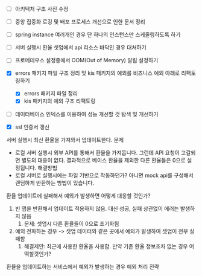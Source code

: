 - [ ] 아키텍처 구조 사진 수정
- [ ] 중앙 집중화 로깅 및 배포 프로세스 개선으로 인한 문서 정리
- [ ] spring instance 여러개인 경우 단 하나의 인스턴스만 스케줄링하도록 하기
- [ ] 서버 실행시 환율 셋업에서 api 리소스 바닥인 경우 대처하기
- [ ] 프로메테우스 설정중에서 OOM(Out of Memory) 알림 설정하기
- [x] errors 패키지 파일 구조 정리 및 kis 패키지의 예외를 비즈니스 예외 아래로 리팩토링하기
	- [x] errors 패키지 파일 정리
	- [x] kis 패키지의 예외 구조 리팩토링
- [ ] 데이터베이스 인덱스를 이용하여 성능 개선할 것 탐색 및 개선하기
- [x] ssl 인증서 갱신



서버 실행시 최신 환율을 가져와서 업데이트한다.
문제
- 로컬 서버 실행시 외부 API를 통해서 환율을 가져옵니다. 그런데 API 요청이 고갈되면 별도의 대응이 없다. 결과적으로 베이스 환율을 제외한 다른 환율들은 0으로 설정됩니다.
해결방법
- 로컬 서버로 실행시에는 파일 기반으로 작동하던가? 아니면 mock api를 구성해서 랜덤하게 반환하는 방법이 있습니다.


환율 업데이트에 실패해서 예외가 발생하면 어떻게 대응할 것인가?
1. 빈 맵을 반환해서 업데이트 적용하지 않음. 대신 성공, 실패 상관없이 에러는 발생하지 않음
	1. 문제: 셋업시 다른 환율들이 0으로 초기화됨
2. 예외 전파하는 경우 -> 셋업 데이터와 같은 곳에서 예외가 발생하여 셋업이 전부 실패함
	1. 해결제안: 최근에 사용한 환율을 사용함. 만약 기존 환율 정보조차 없는 경우 어떡할것인가?

환율을 업데이트하는 서비스에서 예외가 발생하는 경우 예외 처리 전략